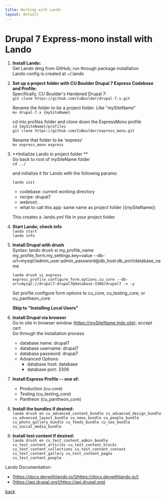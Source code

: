 ```yaml
---
title: Working with Lando
layout: default
---
```


# Drupal 7 Express-mono install with Lando

1. **Install Lando:** <br />
   Get Lando dmg from GitHub; run through package installation <br />
   Lando config is created at ~/.lando

1. **Set up a project folder with CU Boulder Drupal 7 Express Codebase and Profile:** <br />
   Specifically, CU Boulder's Hardened Drupal 7:<br />
   ```git clone https://github.com/CuBoulder/drupal-7.x.git```

   Rename the folder to be a project folder. Like "mySiteName" <br />
   ```mv drupal-7.x {mySiteName}```

   cd into profiles folder and clone down the ExpressMono profile <br />
   ```cd {mySiteName}/profiles``` <br />
   ```git clone https://github.com/CuBoulder/express_mono.git```

   Rename that folder to be 'express' <br />
   ```mv express_mono express```

1. **Initialize Lando in project folder **<br />
   Go back to root of mySiteName folder <br />
   ```cd ../```

   and initialize it for Lando with the following params:

   ```lando init```
   * codebase: current working directory
   * recipe: drupal7
   * webroot: .
   * what to call this app: same name as project folder ({mySiteName})

   This creates a .lando.yml file in your project folder

1. **Start Lando; check info**  <br />
   ```lando start```  <br />
   ```lando info```

1. **Install Drupal with drush** <br />
   Syntax: lando drush si my_profile_name my_profile_form.my_settings.key=value --db-url=mysql//admin_user:admin_password@db_host:db_port/database_name

   ```lando drush si express express_profile_configure_form.options.cu_core --db-url=mysql://drupal7:drupal7@database:3306/drupal7 -v -y```

   Set profile configure form options to cu_core, cu_testing_core, or cu_pantheon_core

   **Skip to "Installing Local Users"**

1. **Install Drupal via browser** <br />
   Go to site in browser window (https://mySiteName.lndo.site); accept cert <br />
   Go through the installation process
   * database name: drupal7
   * database username: drupal7
   * database password: drupal7
   * Advanced Options:
     * database host: database
     * database port: 3306

1. **Install Express Profile -- one of:**
   * Production (cu-core)
   * Testing (cu_testing_core)
   * Pantheon (cu_pantheon_core)

1. **Install the bundles if desired:** <br />
   ```lando drush en cu_advanced_content_bundle cu_advanced_design_bundle cu_advanced_layout_bundle cu_news_bundle cu_people_bundle cu_photo_gallery_bundle cu_feeds_bundle cu_seo_bundle cu_social_media_bundle```

1. **Install test content if desired:** <br />
   ```lando drush en cu_test_content_admin_bundle cu_test_content_articles cu_test_content_blocks cu_test_content_collections cu_test_content_context cu_test_content_gallery cu_test_content_pages cu_test_content_people```

Lando Documentation: <br />
* [https://docs.devwithlando.io/](https://docs.devwithlando.io/)
* [https://api.drupal.org](https://api.drupal.org)


[back](./)
